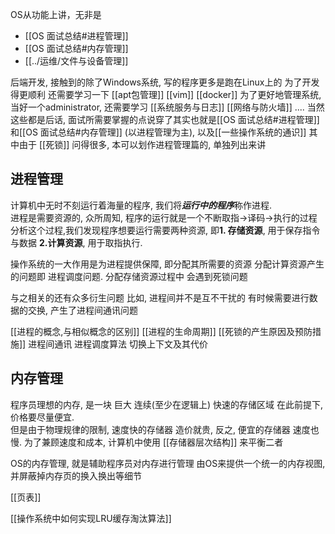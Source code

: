 OS从功能上讲，无非是 
- [[OS 面试总结#进程管理]]
- [[OS 面试总结#内存管理]]
- [[../运维/文件与设备管理]]

后端开发, 接触到的除了Windows系统, 写的程序更多是跑在Linux上的
为了开发得更顺利  还需要学习一下
[[apt包管理]]
[[vim]]
[[docker]]
为了更好地管理系统,当好一个administrator, 还需要学习
[[系统服务与日志]]
[[网络与防火墙]]
....
当然这些都是后话, 面试所需要掌握的点说穿了其实也就是[[OS 面试总结#进程管理]]和[[OS 面试总结#内存管理]] (以进程管理为主), 以及[[一些操作系统的通识]]
其中由于 [[死锁]] 问得很多, 本可以划作进程管理篇的, 单独列出来讲


## 进程管理
计算机中无时不刻运行着海量的程序, 我们将***运行中的程序***称作进程.  
进程是需要资源的, 众所周知, 程序的运行就是一个不断取指->译码->执行的过程
分析这个过程,我们发现程序想要运行需要两种资源, 即**1. 存储资源**, 用于保存指令与数据   **2.计算资源**, 用于取指执行.

操作系统的一大作用是为进程提供保障, 即分配其所需要的资源
分配计算资源产生的问题即 进程调度问题.    分配存储资源过程中 会遇到死锁问题

与之相关的还有众多衍生问题
比如, 进程间并不是互不干扰的  有时候需要进行数据的交换, 产生了进程间通讯问题


[[进程的概念,与相似概念的区别]]
[[进程的生命周期]]
[[死锁的产生原因及预防措施]]
进程间通讯
进程调度算法
切换上下文及其代价


## 内存管理

程序员理想的内存, 是一块 巨大 连续(至少在逻辑上) 快速的存储区域 在此前提下,价格要尽量便宜.    
但是由于物理规律的限制, 速度快的存储器 造价就贵, 反之, 便宜的存储器 速度也慢.    为了兼顾速度和成本, 计算机中使用 [[存储器层次结构]] 来平衡二者

OS的内存管理, 就是辅助程序员对内存进行管理  由OS来提供一个统一的内存视图, 并屏蔽掉内存页的换入换出等细节

[[页表]]

[[操作系统中如何实现LRU缓存淘汰算法]]
